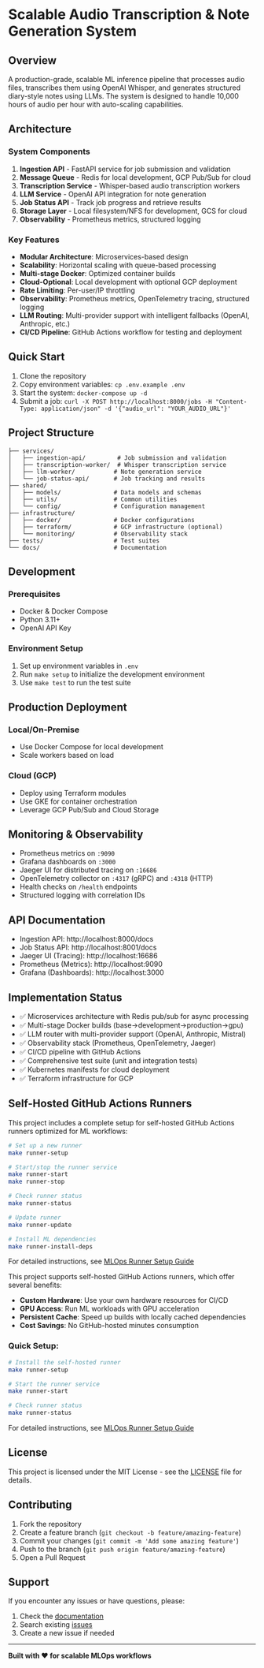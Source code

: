 # Scalable Audio Transcription & Note Generation System

## Overview

A production-grade, scalable ML inference pipeline that processes audio files, transcribes them using OpenAI Whisper, and generates structured diary-style notes using LLMs. The system is designed to handle 10,000 hours of audio per hour with auto-scaling capabilities.

## Architecture

### System Components

1. **Ingestion API** - FastAPI service for job submission and validation
2. **Message Queue** - Redis for local development, GCP Pub/Sub for cloud
3. **Transcription Service** - Whisper-based audio transcription workers
4. **LLM Service** - OpenAI API integration for note generation
5. **Job Status API** - Track job progress and retrieve results
6. **Storage Layer** - Local filesystem/NFS for development, GCS for cloud
7. **Observability** - Prometheus metrics, structured logging

### Key Features

- **Modular Architecture**: Microservices-based design
- **Scalability**: Horizontal scaling with queue-based processing
- **Multi-stage Docker**: Optimized container builds
- **Cloud-Optional**: Local development with optional GCP deployment
- **Rate Limiting**: Per-user/IP throttling
- **Observability**: Prometheus metrics, OpenTelemetry tracing, structured logging
- **LLM Routing**: Multi-provider support with intelligent fallbacks (OpenAI, Anthropic, etc.)
- **CI/CD Pipeline**: GitHub Actions workflow for testing and deployment

## Quick Start

1. Clone the repository
2. Copy environment variables: `cp .env.example .env`
3. Start the system: `docker-compose up -d`
4. Submit a job: `curl -X POST http://localhost:8000/jobs -H "Content-Type: application/json" -d '{"audio_url": "YOUR_AUDIO_URL"}'`

## Project Structure

```
├── services/
│   ├── ingestion-api/         # Job submission and validation
│   ├── transcription-worker/  # Whisper transcription service
│   ├── llm-worker/           # Note generation service
│   └── job-status-api/       # Job tracking and results
├── shared/
│   ├── models/               # Data models and schemas
│   ├── utils/                # Common utilities
│   └── config/               # Configuration management
├── infrastructure/
│   ├── docker/               # Docker configurations
│   ├── terraform/            # GCP infrastructure (optional)
│   └── monitoring/           # Observability stack
├── tests/                    # Test suites
└── docs/                     # Documentation
```

## Development

### Prerequisites

- Docker & Docker Compose
- Python 3.11+
- OpenAI API Key

### Environment Setup

1. Set up environment variables in `.env`
2. Run `make setup` to initialize the development environment
3. Use `make test` to run the test suite

## Production Deployment

### Local/On-Premise
- Use Docker Compose for local development
- Scale workers based on load

### Cloud (GCP)
- Deploy using Terraform modules
- Use GKE for container orchestration
- Leverage GCP Pub/Sub and Cloud Storage

## Monitoring & Observability

- Prometheus metrics on `:9090`
- Grafana dashboards on `:3000`
- Jaeger UI for distributed tracing on `:16686`
- OpenTelemetry collector on `:4317` (gRPC) and `:4318` (HTTP)
- Health checks on `/health` endpoints
- Structured logging with correlation IDs

## API Documentation

- Ingestion API: http://localhost:8000/docs
- Job Status API: http://localhost:8001/docs
- Jaeger UI (Tracing): http://localhost:16686
- Prometheus (Metrics): http://localhost:9090
- Grafana (Dashboards): http://localhost:3000

## Implementation Status

- ✅ Microservices architecture with Redis pub/sub for async processing
- ✅ Multi-stage Docker builds (base→development→production→gpu)
- ✅ LLM router with multi-provider support (OpenAI, Anthropic, Mistral)
- ✅ Observability stack (Prometheus, OpenTelemetry, Jaeger)
- ✅ CI/CD pipeline with GitHub Actions
- ✅ Comprehensive test suite (unit and integration tests)
- ✅ Kubernetes manifests for cloud deployment
- ✅ Terraform infrastructure for GCP

## Self-Hosted GitHub Actions Runners

This project includes a complete setup for self-hosted GitHub Actions runners optimized for ML workflows:

```bash
# Set up a new runner
make runner-setup

# Start/stop the runner service
make runner-start
make runner-stop

# Check runner status
make runner-status

# Update runner
make runner-update

# Install ML dependencies
make runner-install-deps
```

For detailed instructions, see [MLOps Runner Setup Guide](docs/mlops-runner-setup-guide.md)

This project supports self-hosted GitHub Actions runners, which offer several benefits:

- **Custom Hardware**: Use your own hardware resources for CI/CD
- **GPU Access**: Run ML workloads with GPU acceleration
- **Persistent Cache**: Speed up builds with locally cached dependencies
- **Cost Savings**: No GitHub-hosted minutes consumption

### Quick Setup:

```bash
# Install the self-hosted runner
make runner-setup

# Start the runner service
make runner-start

# Check runner status
make runner-status
```

For detailed instructions, see [MLOps Runner Setup Guide](docs/mlops-runner-setup-guide.md)

## License

This project is licensed under the MIT License - see the [LICENSE](LICENSE) file for details.

## Contributing

1. Fork the repository
2. Create a feature branch (`git checkout -b feature/amazing-feature`)
3. Commit your changes (`git commit -m 'Add some amazing feature'`)
4. Push to the branch (`git push origin feature/amazing-feature`)
5. Open a Pull Request

## Support

If you encounter any issues or have questions, please:
1. Check the [documentation](docs/)
2. Search existing [issues](https://github.com/ayanasser/transcribe_diary_LLMops_system/issues)
3. Create a new issue if needed

---

**Built with ❤️ for scalable MLOps workflows**
